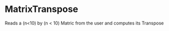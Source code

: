 # MatrixTranspose
Reads a (n&lt;10) by (n &lt; 10) Matric from the user and computes its Transpose 

